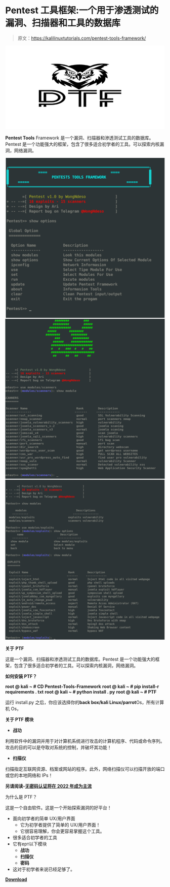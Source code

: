 # Pentest 工具框架:一个用于渗透测试的漏洞、扫描器和工具的数据库

> 原文：<https://kalilinuxtutorials.com/pentest-tools-framework/>

[![Pentest Tools Framework : A Database Of Exploits, Scanners & Tools For Penetration Testing](img//bc3a00bbd5ba5493465d8634a4173386.png "Pentest Tools Framework : A Database Of Exploits, Scanners & Tools For Penetration Testing")](https://1.bp.blogspot.com/-sRGQXmnL8cw/Xm5EmoGBfdI/AAAAAAAAFcs/r-ARlLgt190fugsyYed23taSmQ1BNASowCLcBGAsYHQ/s1600/Pentest%2BTools-1.png)

**Pentest Tools** Framework 是一个漏洞、扫描器和渗透测试工具的数据库。Pentest 是一个功能强大的框架，包含了很多适合初学者的工具。可以探索内核漏洞，网络漏洞。

![](img//31c90685358e1ce13600c6e54b1402c0.png)![](img//35e11fea75c9c2e7a30101ecf57ce22c.png)![](img//a878b908fcffaea9521eb823241af382.png)

**关于** **PTF**

这是一个漏洞、扫描器和渗透测试工具的数据库。Pentest 是一个功能强大的框架，包含了很多适合初学者的工具。可以探索内核漏洞，网络漏洞。

**如何安装 PTF？**

**root @ kali ~ # CD Pentest-Tools-Framework**
**root @ kali ~ # pip install-r requirements . txt**
**root @ kali ~ # python install . py**
**root @ kali ~ # PTF**

运行 install.py 之后，你应该选择你的**back box/kali Linux/parrot**Os，所有计算机 Os，

**关于 PTF 模块**

*   **战功**

利用软件中的漏洞并用于对计算机系统进行攻击的计算机程序、代码或命令序列。攻击的目的可以是夺取对系统的控制，并破坏其功能！

*   **扫描仪**

扫描指定互联网资源、档案或网站的程序。此外，网络扫描仪可以扫描开放的端口或您的本地网络和 IPs！

**另请阅读-[无密码认证将在 2022 年成为主流](https://kalilinuxtutorials.com/passwordless-authentication/)**

为什么是 PTF？

这是一个自由软件。这是一个开始探索漏洞的好平台！

*   面向初学者的简单 UX/用户界面
    *   它为初学者提供了简单的 UX/用户界面！
    *   它很容易理解，你会更容易掌握这个工具。
*   很多适合初学者的工具
*   它有ерт以下模块
    *   **战功**
    *   **扫描仪**
    *   **密码**
*   这对于初学者来说已经足够了。

[**Download**](https://github.com/pikpikcu/Pentest-Tools-Framework)